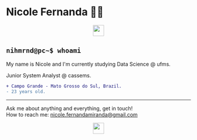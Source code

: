 # Nicole Fernanda 👩‍💻

<p align="center">
  <img src="https://cdn.iconscout.com/icon/free/png-512/free-python-2-226051.png?f=avif&w=256" width="30" height="30">
</p>

## `nihmrnd@pc~$ whoami`

My name is Nicole and I'm currently studying Data Science @ ufms. 

Junior System Analyst  @ cassems. 

```diff
+ Campo Grande - Mato Grosso do Sul, Brazil.
- 23 years old.
```

---

Ask me about anything and everything, get in touch!
<br>
How to reach me: nicole.fernandamiranda@gmail.com


<p align="center">
  <img src="https://i.pinimg.com/originals/80/7b/5c/807b5c4b02e765bb4930b7c66662ef4b.gif" width="30" height="30">
</p>
